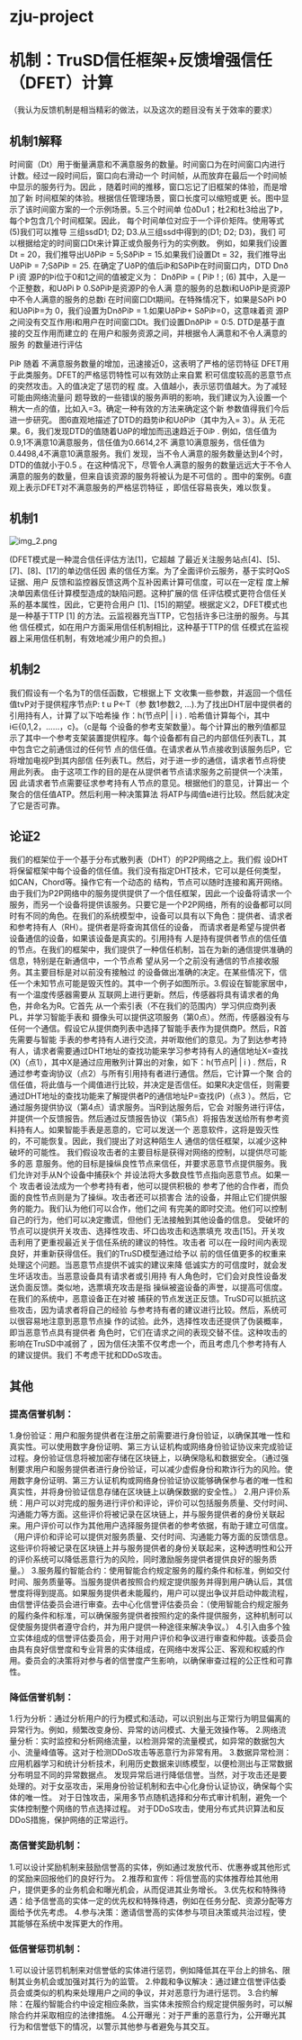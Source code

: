 # zju-project

# 机制：TruSD信任框架+反馈增强信任（DFET）计算

（我认为反馈机制是相当精彩的做法，以及这次的题目没有关于效率的要求）

## 机制1解释

时间窗（Dt）用于衡量满意和不满意服务的数量。时间窗口为在时间窗口内进行计数。经过一段时间后，窗口向右滑动一个
时间帧，从而放弃在最后一个时间帧中显示的服务行为。因此
，随着时间的推移，窗口忘记了旧框架的体验，而是增加了新
时间框架的体验。根据信任管理场景，窗口长度可以缩短或更
长。图中显示了该时间窗方案的一个示例场景。5.三个时间单
位ðDu1；杜2和杜3给出了Þ，每个Þ包含几个时间框架。因此，
每个时间单位对应于一个评价矩阵。使用等式(5)我们可以推导
三组ssdD1; D2; D3.从三组ssd中得到的(D1; D2; D3)，我们
可以根据给定的时间窗口Dt来计算正或负服务行为的实例数。
例如，如果我们设置Dt = 20，我们推导出UðPiÞ = 5;SðPiÞ =
15.如果我们设置Dt = 32，我们推导出UðPiÞ = 7;SðPiÞ = 25. 在确定了UðP的值后iÞ和SðPiÞ在时间窗口内，DTD Dnð P i资
源P的Þi位于0和1之间的值被定义为：
DnðPiÞ =
(
PiÞ
!
;
(6)
其中，入是一个正整数，和UðPi Þ 0.SðPiÞ是资源P的令人满
意的服务的总数i和UðPiÞ是资源P中不令人满意的服务的总数i
在时间窗口Dt期间。在特殊情况下，如果是SðPi Þ0和UðPiÞ=为
0，我们设置为DnðPiÞ = 1.如果UðPiÞ+ SðPiÞ=0，这意味着资
源P之间没有交互作用i和用户在时间窗口Dt。我们设置DnðPiÞ
= 0:5.
DTD是基于直接的交互作用而建立的
在用户和服务资源之间，并根据令人满意和不令人满意的服务
的数量进行评估

PiÞ 随着
不满意服务数量的增加，迅速接近0，这表明了严格的惩罚特征
DFET用于此类服务。DFET的严格惩罚特性可以有效防止来自累
积可信度较高的恶意节点的突然攻击。入的值决定了惩罚的程
度。入值越小，表示惩罚值越大。为了减轻可能由网络流量问
题导致的一些错误的服务声明的影响，我们建议为入设置一个
稍大一点的值，比如入=3。确定一种有效的方法来确定这个新
参数值得我们今后进一步研究。
图6直观地描述了DTD的趋势iÞ和UðPiÞ（其中为入= 3）。从
无花果。6，我们发现DTD的值随着UðP的增加而迅速趋近于0iÞ . 例如，信任值为0.9,1不满意10满意服务，信任值为0.6614,2不
满意10满意服务，信任值为0.4498,4不满意10满意服务。我们
发现，当不令人满意的服务数量达到4个时，DTD的值就小于0.5 。在这种情况下，尽管令人满意的服务的数量远远大于不令人
满意的服务的数量，但来自该资源的服务将被认为是不可信的
。图中的案例。6直观上表示DFET对不满意服务的严格惩罚特征
，即信任容易丧失，难以恢复。


## 机制1
![img_2.png](img_2.png)

(DFET模式是一种混合信任评估方法[1]，它超越
了最近关注服务站点[4]、[5]、[7]、[8]、[17]的单边信任因
素的信任方案。为了全面评价云服务，基于实时QoS证据、用户
反馈和监控器反馈这两个互补因素计算可信度，可以在一定程
度上解决单因素信任计算模型造成的缺陷问题。这种扩展的信
任评估模式更符合信任关系的基本属性，因此，它更符合用户
[1]、[15]的期望。根据定义2，DFET模式也是一种基于TTP [1]
的方法。云监视器充当TTP，它包括许多已注册的服务。与其他
信任模式，如在用户方面采用信任机制相比，这种基于TTP的信
任模式在监视器上采用信任机制，有效地减少用户的负担。)


## 机制2
我们假设有一个名为T的信任函数，它根据上下 文收集一些参数，并返回一个信任值tvP对于提供程序节点P: t u P←T（参
数1参数2, …).为了找出DHT层中提供者的引用持有人，计算了以下哈希操 作：h(节点P| | i ) . 哈希值计算每个i，其中i∈{0,1,2，……，c}。（c是每
个设备的参考支架数量）。每个计算出的散列值都显示了其中一个参考支架装置提供程序。每个设备都有自己的内部信任列表TL，其中包含它之前通信过的任何节 点的信任值。在请求者从节点接收到该服务后P，它将增加电视P到其内部信
任列表TL。然后，对于进一步的通信，请求者节点将使用此列表。 由于这项工作的目的是在从提供者节点请求服务之前提供一个决策，因
此请求者节点需要征求参考持有人节点的意见。根据他们的意见，计算出一 个聚合的信任值ATP。然后利用一种决策算法
将ATP与阈值e进行比较。然后就决定了它是否可靠。

## 论证2
我们的框架位于一个基于分布式散列表（DHT）的P2P网络之上。我们假 设DHT将保留框架中每个设备的信任值。我们没有指定DHT技术，它可以是任何类型，如CAN，Chord等。操作它有一个动态的
结构，节点可以随时连接和离开网络。由于我们为P2P网络中的服务提供提供了一个信任框架，因此一个设备将请求一个服务，而另一个设备将提供该服务。只要它是一个P2P网络，所有的设备都可以同时有不同的角色。在我们的系统模型中，设备可以具有以下角色：提供者、请求者和参考持有人（RH）。提供者是将查询其信任的设备，
而请求者是希望与提供者设备通信的设备，如果该设备是真实的。引用持有
人是持有提供者节点的信任值的节点。在我们的框架中，我们提供了一种信任机制，旨在为新的通信提供准确的信息，特别是在新通信中，一个节点希
望从另一个之前没有通信的节点接收服务。其主要目标是对以前没有接触过
的设备做出准确的决定。在某些情况下，信任一个未知节点可能是毁灭性的。其中一个例子如图所示。3.假设在智能家居中，有一个温度传感器需要从
互联网上进行更新。然后，传感器将具有请求者的角色，并命名为R。它首先
从一个索引表（不在我们的范围内）学习供应商列表PL，并学习智能手表和 摄像头可以提供这项服务（第0点）。然而，传感器没有与任何一个通信。假设它从提供商列表中选择了智能手表作为提供商P。然后，R首先需要与智能
手表的参考持有人进行交流，并听取他们的意见。为了到达参考持有人，请求者需要通过DHT地址的查找功能来学习参考持有人的通信地址X=查找(X)（点1），其中X是通过应用散列计算出的对象，如下：h(节点P| | i ) . 然后，R通过参考查询协议（点2）与所有引用持有者进行通信。然后，它计算一个聚 合的信任值，将此值与一个阈值进行比较，并决定是否信任。如果R决定信任，则需要通过DHT地址的查找功能来了解提供者P的通信地址P=查找(P)（点3 ）。然后，它通过服务提供协议（第4点）请求服务。当R到达服务后，它会 对服务进行评估，并提供一个反馈报告。然后通过反馈报告协议（第5点）将报告发送给所有参考资料持有人。如果智能手表是恶意的，它可以发送一个 恶意软件，这将是毁灭性的，不可能恢复。因此，我们提出了对这种陌生人 通信的信任框架，以减少这种破坏的可能性。 我们假设攻击者的主要目标是获得对网络的控制，以提供尽可能多的恶 意服务。他的目标是操纵良性节点来信任，并要求恶意节点提供服务。我们允许对手从N个设备中捕获k个
并设法将大多数良性节点指向恶意节点。如果一个
攻击者设法成为一个参考持有者，他可以提供积极的
参考了他的合作者，而负面的良性节点则是为了操纵。攻击者还可以损害合
法的设备，并阻止它们提供服务的能力。我们认为他们可以合作，他们之间
有完美的即时交流。他们可以控制自己的行为，他们可以决定撒谎，但他们
无法接触到其他设备的信息。
受破坏的节点可以提供开关攻击、选择性攻击、坏口齿攻击和选票填充
攻击[15]。开关攻击利用了更重视最近关于信任系统的建议的特性。攻击者
可以在一段时间内表现良好，并重新获得信任。我们的TruSD模型通过给予以
前的信任值更多的权重来处理这个问题。当恶意节点提供不诚实的建议来降
低诚实方的可信度时，就会发生坏话攻击。当恶意设备具有请求者或引用持
有人角色时，它们会对良性设备发送负面反馈。类似地，选票填充攻击是指
操纵被盗设备的声誉，以提高可信度。在我们的系统中，恶意设备正在对被
捕获的节点发送正反馈。TruSD可以抵抗这些攻击，因为请求者将自己的经验
与参考持有者的建议进行比较。然后，系统可以很容易地注意到恶意节点操
作的试验。此外，选择性攻击还提供了伪装概率，即当恶意节点具有提供者
角色时，它们在请求之间的表现交替不佳。这种攻击的影响在TruSD中减弱了
，因为信任决策不仅考虑一个，而且考虑几个参考持有人的建议提供。我们
不考虑干扰和DDoS攻击。



## 其他

### 提高信誉机制：
1.身份验证：用户和服务提供者在注册之前需要进行身份验证，以确保其唯一性和真实性。可以使用数字身份证明、第三方认证机构或网络身份验证协议来完成验证过程。身份验证信息将被加密存储在区块链上，以确保隐私和数据安全。（通过强制要求用户和服务提供者进行身份验证，可以减少虚假身份和欺诈行为的风险。使用数字身份证明、第三方认证机构或网络身份验证协议能够确保参与者的唯一性和真实性，并将身份验证信息存储在区块链上以确保数据的安全性。）
2.用户评价系统：用户可以对完成的服务进行评价和评论，评价可以包括服务质量、交付时间、沟通能力等方面。这些评价将被记录在区块链上，并与服务提供者的身份关联起来。用户评价可以作为其他用户选择服务提供者的参考依据，有助于建立可信度。（用户评价和评论可以提供对服务质量、交付时间、沟通能力等方面的反馈信息。这些评价将被记录在区块链上并与服务提供者的身份关联起来，这种透明性和公开的评价系统可以降低恶意行为的风险，同时激励服务提供者提供良好的服务质量。）
3.服务履约智能合约：使用智能合约规定服务的履约条件和标准，例如交付时间、服务质量等。当服务提供者按照合约规定提供服务并得到用户确认后，其信誉度将得到提高。如果服务提供者未能履约，用户可以提出争议并启动仲裁流程，由信誉评估委员会进行审查。去中心化信誉评估委员会：（使用智能合约规定服务的履约条件和标准，可以确保服务提供者按照约定的条件提供服务，这种机制可以促使服务提供者遵守合约，并为用户提供一种途径来解决争议。）
4.引入由多个独立实体组成的信誉评估委员会，用于对用户评价和争议进行审查和仲裁。该委员会由具有良好信誉度和专业背景的实体组成，在网络中发挥公正、客观和权威的作用。委员会的决策将对参与者的信誉度产生影响，以确保审查过程的公正性和可靠性。

### 降低信誉机制：
1.行为分析：通过分析用户的行为模式和活动，可以识别出与正常行为明显偏离的异常行为。例如，频繁改变身份、异常的访问模式、大量无效操作等。
2.网络流量分析：实时监控和分析网络流量，以检测异常的流量模式，如异常的数据包大小、流量峰值等。这对于检测DDoS攻击等恶意行为非常有用。
3.数据异常检测：应用机器学习和统计分析技术，利用历史数据来训练模型，以便检测出与正常数据分布明显不同的异常数据点。
发现异常后进行降低信誉。当然，对于攻击还是要处理的。对于女巫攻击，采用身份验证机制和去中心化身份认证协议，确保每个实体的唯一性。
对于日蚀攻击，采用多节点随机选择和分布式审计机制，避免一个实体控制整个网络的节点选择过程。
对于DDoS攻击，使用分布式共识算法和反DDoS措施，保护网络的正常运行。

### 高信誉奖励机制：
1.可以设计奖励机制来鼓励信誉高的实体，例如通过发放代币、优惠券或其他形式的奖励来回报他们的良好行为。
2.推荐和宣传：将信誉高的实体推荐给其他用户，提供更多的业务机会和曝光机会，从而促进其业务增长。
3.优先权和特殊待遇：给予信誉高的实体一定的优先权和特殊待遇，例如在任务分配、资源分配等方面给予优先考虑。
4.参与决策：邀请信誉高的实体参与项目决策或共治过程，使其能够在系统中发挥更大的作用。

### 低信誉惩罚机制：
1.可以设计惩罚机制来对信誉低的实体进行惩罚，例如降低其在平台上的排名、限制其业务机会或加强对其行为的监管。
2.仲裁和争议解决：通过建立信誉评估委员会或类似的机构来处理用户之间的争议，并对恶意行为进行惩罚。
3.合约解除：在履约智能合约中设定相应条款，当实体未按照合约规定提供服务时，可以解除合约并采取相应的法律措施。
4.公开曝光：对于严重的恶意行为，公开曝光其行为和信誉低下的情况，以警示其他参与者避免与其交互。
